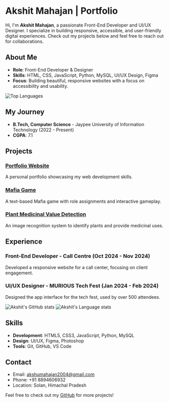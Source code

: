 # Akshit Mahajan | Portfolio

Hi, I'm **Akshit Mahajan**, a passionate Front-End Developer and UI/UX Designer. I specialize in building responsive, accessible, and user-friendly digital experiences. Check out my projects below and feel free to reach out for collaborations.

## About Me

- **Role**: Front-End Developer & Designer
- **Skills**: HTML, CSS, JavaScript, Python, MySQL, UI/UX Design, Figma
- **Focus**: Building beautiful, responsive websites with a focus on accessibility and usability.

![Top Languages](https://github-readme-stats.vercel.app/api/top-langs/?username=Akshit2004&layout=compact)


## My Journey

- **B.Tech, Computer Science** - Jaypee University of Information Technology (2022 - Present)
- **CGPA**: 7.1

## Projects

### [Portfolio Website](https://akshit-mahajan.netlify.app)
A personal portfolio showcasing my web development skills.

### [Mafia Game](https://mafiamystry.netlify.app)
A text-based Mafia game with role assignments and interactive gameplay.

### [Plant Medicinal Value Detection](https://pmvd.netlify.app)
An image recognition system to identify plants and provide medicinal uses.

## Experience

### Front-End Developer - Call Centre (Oct 2024 - Nov 2024)
Developed a responsive website for a call center, focusing on client engagement.

### UI/UX Designer - MURIOUS Tech Fest (Jan 2024 - Feb 2024)
Designed the app interface for the tech fest, used by over 500 attendees.

![Akshit's GitHub stats](https://github-readme-stats.vercel.app/api?username=Akshit2004&show_icons=true&theme=radical)
![Akshit's Language stats]([https://github-readme-stats.vercel.app/api?username=Akshit2004&show_icons=true&theme=radical](https://github-readme-stats.hackclub.dev/api/wakatime?username=9657&api_domain=hackatime.hackclub.com&theme=dark&custom_title=Hackatime+Stats&layout=compact&cache_seconds=0&langs_count=8))

## Skills

- **Development**: HTML5, CSS3, JavaScript, Python, MySQL
- **Design**: UI/UX, Figma, Photoshop
- **Tools**: Git, GitHub, VS Code

## Contact

- Email: akshumahajan2004@gmail.com
- Phone: +91 8894606932
- Location: Solan, Himachal Pradesh

Feel free to check out my [GitHub](https://github.com/akshit-mahajan) for more projects!
